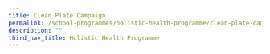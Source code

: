 ```yaml
---
title: Clean Plate Campaign
permalink: /school-programmes/holistic-health-programme/clean-plate-campaign
description: ""
third_nav_title: Holistic Health Programme
---
```


